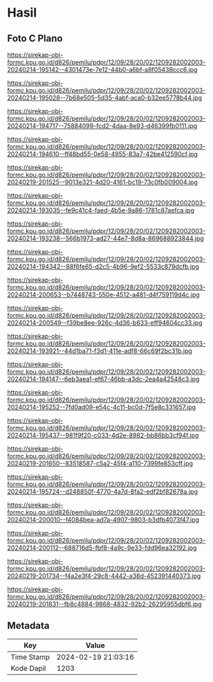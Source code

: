 # Hasil

## Foto C Plano

https://sirekap-obj-formc.kpu.go.id/d826/pemilu/pdpr/12/09/28/20/02/1209282002003-20240214-195142--4301473e-7e12-44b0-a6bf-a8f05438ccc6.jpg

https://sirekap-obj-formc.kpu.go.id/d826/pemilu/pdpr/12/09/28/20/02/1209282002003-20240214-195028--7b68e505-5d35-4abf-aca0-b32ee5778b44.jpg

https://sirekap-obj-formc.kpu.go.id/d826/pemilu/pdpr/12/09/28/20/02/1209282002003-20240214-194717--75884099-fcd2-4daa-8e93-d46399fb0111.jpg

https://sirekap-obj-formc.kpu.go.id/d826/pemilu/pdpr/12/09/28/20/02/1209282002003-20240214-194610--ff48bd55-0e58-4955-83a7-42be412590cf.jpg

https://sirekap-obj-formc.kpu.go.id/d826/pemilu/pdpr/12/09/28/20/02/1209282002003-20240219-201525--9013e321-4d20-4161-bc19-73c0fb009004.jpg

https://sirekap-obj-formc.kpu.go.id/d826/pemilu/pdpr/12/09/28/20/02/1209282002003-20240214-193035--fe9c41c4-faed-4b5e-9a86-1781c87aefca.jpg

https://sirekap-obj-formc.kpu.go.id/d826/pemilu/pdpr/12/09/28/20/02/1209282002003-20240214-193238--566b1973-ad27-44e7-8d8a-869688923844.jpg

https://sirekap-obj-formc.kpu.go.id/d826/pemilu/pdpr/12/09/28/20/02/1209282002003-20240214-194342--88f6fe65-d2c5-4b96-9ef2-5533c879dcfb.jpg

https://sirekap-obj-formc.kpu.go.id/d826/pemilu/pdpr/12/09/28/20/02/1209282002003-20240214-200653--b7448743-550e-4512-a481-d4f759119d4c.jpg

https://sirekap-obj-formc.kpu.go.id/d826/pemilu/pdpr/12/09/28/20/02/1209282002003-20240214-200549--f39be8ee-926c-4d36-b633-eff94604cc33.jpg

https://sirekap-obj-formc.kpu.go.id/d826/pemilu/pdpr/12/09/28/20/02/1209282002003-20240214-193921--44d1ba71-f3d1-411e-adf8-66c69f2bc31b.jpg

https://sirekap-obj-formc.kpu.go.id/d826/pemilu/pdpr/12/09/28/20/02/1209282002003-20240214-194147--6eb3aea1-ef67-46bb-a3dc-2ea4a42548c3.jpg

https://sirekap-obj-formc.kpu.go.id/d826/pemilu/pdpr/12/09/28/20/02/1209282002003-20240214-195252--7fd0ad09-e54c-4c11-bc0d-7f5e8c331657.jpg

https://sirekap-obj-formc.kpu.go.id/d826/pemilu/pdpr/12/09/28/20/02/1209282002003-20240214-195437--981f9f20-c033-4d2e-8982-bb86bb3cf94f.jpg

https://sirekap-obj-formc.kpu.go.id/d826/pemilu/pdpr/12/09/28/20/02/1209282002003-20240219-201650--83518587-c5a2-45f4-a110-7399fe853cff.jpg

https://sirekap-obj-formc.kpu.go.id/d826/pemilu/pdpr/12/09/28/20/02/1209282002003-20240214-195724--d248850f-4770-4a7d-8fa2-edf2bf82678a.jpg

https://sirekap-obj-formc.kpu.go.id/d826/pemilu/pdpr/12/09/28/20/02/1209282002003-20240214-200010--f4084bea-ad7a-4907-9803-b3dfb4073f47.jpg

https://sirekap-obj-formc.kpu.go.id/d826/pemilu/pdpr/12/09/28/20/02/1209282002003-20240214-200112--688716d5-fbf8-4a9c-9e33-fdd96ea32192.jpg

https://sirekap-obj-formc.kpu.go.id/d826/pemilu/pdpr/12/09/28/20/02/1209282002003-20240219-201734--f4a2e3f4-29c8-4442-a38d-452391440373.jpg

https://sirekap-obj-formc.kpu.go.id/d826/pemilu/pdpr/12/09/28/20/02/1209282002003-20240219-201831--fb8c4884-9868-4832-92b2-26295955dbf6.jpg


## Metadata

| Key        | Value               |
| ---------- | ------------------- |
| Time Stamp | 2024-02-19 21:03:16 |
| Kode Dapil | 1203                |



